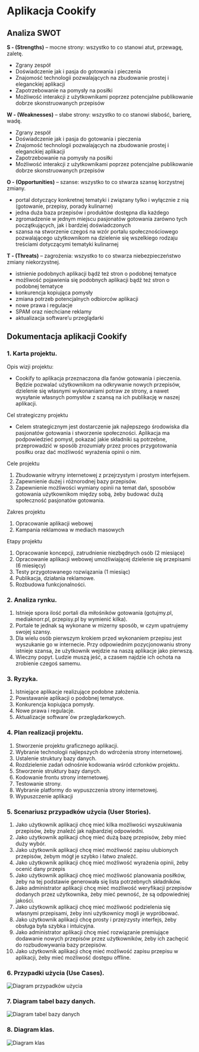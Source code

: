 # Aplikacja Cookify

## Analiza SWOT

**S - (Strengths)** – mocne strony: wszystko to co stanowi atut, przewagę, zaletę.

 - Zgrany zespół
 - Doświadczenie jak i pasja do gotowania i pieczenia
 - Znajomość technologii pozwalających na zbudowanie prostej i eleganckiej aplikacji
 - Zapotrzebowanie na pomysły na posiłki
 - Możliwość interakcji z użytkownikami poprzez potencjalne publikowanie dobrze skonstruowanych przepisów

**W - (Weaknesses)** – słabe strony: wszystko to co stanowi słabość, barierę, wadę.

 - Zgrany zespół
 - Doświadczenie jak i pasja do gotowania i pieczenia 
 - Znajomość technologii pozwalających na zbudowanie prostej i eleganckiej aplikacji
 - Zapotrzebowanie na pomysły na posiłki
 - Możliwość interakcji z użytkownikami poprzez potencjalne publikowanie dobrze skonstruowanych
   przepisów

**O - (Opportunities)** – szanse: wszystko to co stwarza szansę korzystnej zmiany.

 - portal dotyczący konkretnej tematyki i związany tylko i wyłącznie z nią (gotowanie, przepisy, porady kulinarne)
 - jedna duża baza przepisów i produktów dostępna dla każdego
 - zgromadzenie w jednym miejscu pasjonatów gotowania zarówno tych początkujących, jak i bardziej doświadczonych
 - szansa na stworzenie czegoś na wzór portalu społecznościowego pozwalającego użytkownikom na dzielenie się wszelkiego rodzaju treściami dotyczącymi tematyki kulinarnej

**T - (Threats)** – zagrożenia: wszystko to co stwarza niebezpieczeństwo zmiany niekorzystnej.

  - istnienie podobnych aplikacji bądź też stron o podobnej tematyce
  - możliwość pojawienia się podobnych aplikacji bądź też stron o podobnej tematyce
  - konkurencja kopiująca pomysły
  - zmiana potrzeb potencjalnych odbiorców aplikacji
  - nowe prawa i regulacje
  - SPAM oraz niechciane reklamy
  - aktualizacja software’u przeglądarki


## Dokumentacja aplikacji Cookify

### 1. Karta projektu.

Opis wizji projektu:
   - Cookify to aplikacja przeznaczona dla fanów gotowania i pieczenia. Będzie pozwalać użytkownikom na odkrywanie nowych przepisów, dzielenie się własnymi wykonaniami potraw ze strony, a nawet wysyłanie własnych pomysłów z szansą na ich publikację w naszej aplikacji.

Cel strategiczny projektu
   - Celem strategicznym jest dostarczenie jak najlepszego środowiska dla pasjonatów gotowania i stworzenie społeczności. Aplikacja ma podpowiedzieć pomysł, pokazać jakie składniki są potrzebne, przeprowadzić w sposób zrozumiały przez proces przygotowania posiłku oraz dać możliwość wyrażenia opinii o nim.

Cele projektu
 1.   Zbudowanie witryny internetowej z przejrzystym i prostym interfejsem.
 2.   Zapewnienie dużej i różnorodnej bazy przepisów.
 3.   Zapewnienie możliwości wymiany opinii na temat dań, sposobów gotowania użytkownikom między sobą, żeby budować dużą społeczność pasjonatów gotowania.


Zakres projektu
 1.   Opracowanie aplikacji webowej 
 2.   Kampania reklamowa w mediach masowych

Etapy projektu
 1.   Opracowanie koncepcji, zatrudnienie niezbędnych osób (2 miesiące)
 2.   Opracowanie aplikacji webowej umożliwiającej dzielenie się przepisami (6 miesięcy)
 3.   Testy przygotowanego rozwiązania (1 miesiąc)
 4.   Publikacja, działania reklamowe.
 5.   Rozbudowa funkcjonalności.

### 2. Analiza rynku.

1. Istnieje spora ilość portali dla miłośników gotowania (gotujmy.pl, mediaknorr.pl, przepisy.pl by wymienić kilka).
2. Portale te jednak są wykonane w mizerny sposób, w czym upatrujemy swojej szansy.
3. Dla wielu osób pierwszym krokiem przed wykonaniem przepisu jest wyszukanie go w internecie. Przy odpowiednim pozycjonowaniu strony istnieje szansa, że użytkownik wejdzie na naszą aplikacje jako pierwszą.
4. Wieczny popyt. Ludzie muszą jeść, a czasem najdzie ich ochota na zrobienie czegoś samemu.

### 3. Ryzyka.

1. Istniejące aplikacje realizujące podobne założenia.
2. Powstawanie aplikacji o podobnej tematyce.
3. Konkurencja kopiująca pomysły.
4. Nowe prawa i regulacje.
5. Aktualizacje software`ów przeglądarkowych.

### 4. Plan realizacji projektu.
1. Stworzenie projektu graficznego aplikacji.
2. Wybranie technologii najlepszych do wdrożenia strony internetowej.
3. Ustalenie struktury bazy danych.
4. Rozdzielenie zadań odnośnie kodowania wśród członków projektu.
5. Stworzenie struktury bazy danych.
6. Kodowanie frontu strony internetowej.
7. Testowanie strony.
8. Wybranie platformy do wypuszczenia strony internetowej.
9. Wypuszczenie aplikacji

### 5. Scenariusz przypadków użycia (User Stories).
    
1. Jako użytkownik aplikacji chcę mieć kilka możliwości wyszukiwania przepisów, żeby znaleźć jak najbardziej odpowiedni.
2. Jako użytkownik aplikacji chcę mieć dużą bazę przepisów, żeby mieć duży wybór.
3. Jako użytkownik aplikacji chcę mieć możliwość zapisu ulubionych przepisów, żebym mógł je szybko i łatwo znaleźć.
4. Jako użytkownik aplikacji chcę mieć możliwość wyrażenia opinii, żeby ocenić dany przepis
5. Jako użytkownik aplikacji chcę mieć możliwość planowania posiłków, żeby na tej podstawie generowała się lista potrzebnych składników. 
6. Jako administrator aplikacji chcę mieć możliwość weryfikacji przepisów dodanych przez użytkownika, żeby mieć pewność, że są odpowiedniej jakości.
7. Jako użytkownik aplikacji chcę mieć możliwość podzielenia się własnymi przepisami, żeby inni użytkownicy mogli je wypróbować.
8. Jako użytkownik aplikacji chcę prosty i przejrzysty interfejs, żeby obsługa była szybka i intuicyjna.
9. Jako administrator aplikacji chcę mieć rozwiązanie premiujące dodawanie nowych przepisów przez użytkowników, żeby ich zachęcić do rozbudowywania bazy przepisów. 
10. Jako użytkownik aplikacji chcę mieć możliwość zapisu przepisu w aplikacji, żeby mieć możliwość dostępu offline. 

### 6. Przypadki użycia (Use Cases).
![Diagram przypadków użycia](./diagram-przypadkow-uzycia.png)
### 7. Diagram tabel bazy danych.
![Diagram tabel bazy danych](./diagram-bazy-danych.png)
### 8. Diagram klas.
![Diagram klas](./diagram-klas.png)
